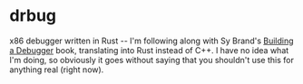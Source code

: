 # drbug
x86 debugger written in Rust -- I'm following along with Sy Brand's [Building a Debugger](https://nostarch.com/building-a-debugger)
book, translating into Rust instead of C++.  I have no idea what I'm doing, so obviously it goes without saying that you
shouldn't use this for anything real (right now).
